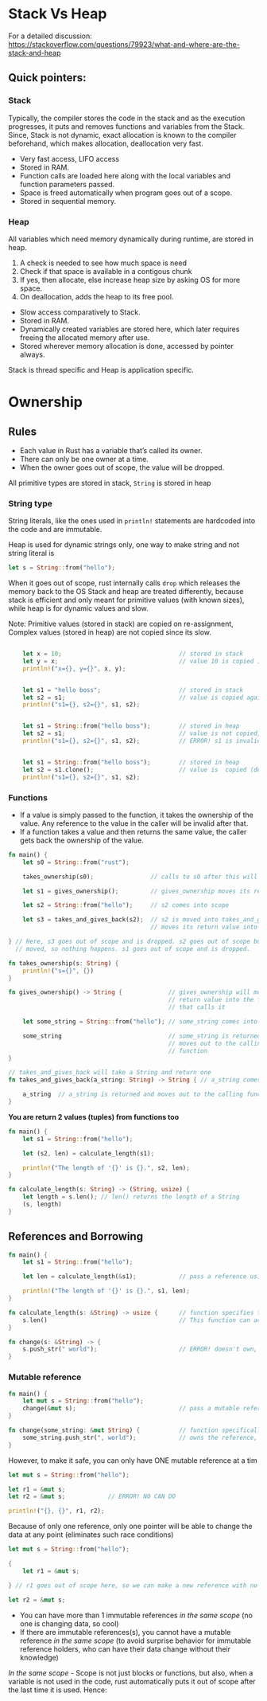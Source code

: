 # Stack Vs Heap
For a detailed discussion:
https://stackoverflow.com/questions/79923/what-and-where-are-the-stack-and-heap

## Quick pointers:

### Stack
Typically, the compiler stores the code in the stack and as the execution progresses, it puts and removes functions and variables from the Stack.
Since, Stack is not dynamic, exact allocation is known to the compiler beforehand, which makes allocation, deallocation very fast.

- Very fast access, LIFO access
- Stored in RAM.
- Function calls are loaded here along with the local variables and function parameters passed.
- Space is freed automatically when program goes out of a scope.
- Stored in sequential memory.

### Heap
All variables which need memory dynamically during runtime, are stored in heap.
1) A check is needed to see how much space is need
2) Check if that space is available in a contigous chunk
3) If yes, then allocate, else increase heap size by asking OS for more space.
4) On deallocation, adds the heap to its free pool.

- Slow access comparatively to Stack.
- Stored in RAM.
- Dynamically created variables are stored here, which later requires freeing the allocated memory after use.
- Stored wherever memory allocation is done, accessed by pointer always.

Stack is thread specific and Heap is application specific.

# Ownership

## Rules
- Each value in Rust has a variable that’s called its owner.
- There can only be one owner at a time.
- When the owner goes out of scope, the value will be dropped.

All primitive types are stored in stack, `String` is stored in heap

### String type
String literals, like the ones used in `println!` statements are hardcoded into the code and are immutable.

Heap is used for dynamic strings only, one way to make string and not string literal is

```rust
let s = String::from("hello");
```

When it goes out of scope, rust internally calls `drop` which releases the memory back to the OS
Stack and heap are treated differently, because stack is efficient and only meant for primitive values (with known sizes), while heap is for dynamic values and slow.

Note: Primitive values (stored in stack) are copied on re-assignment, Complex values (stored in heap) are not copied since its slow.

```rust

    let x = 10;                                 // stored in stack
    let y = x;                                  // value 10 is copied in stack, both x,y point to different 10 in stack
    println!("x={}, y={}", x, y);


    let s1 = "hello boss";                      // stored in stack
    let s2 = s1;                                // value is copied again in stack like above, since this is a string literal
    println!("s1={}, s2={}", s1, s2);


    let s1 = String::from("hello boss");        // stored in heap
    let s2 = s1;                                // value is not copied, pointer is set to the same value
    println!("s1={}, s2={}", s1, s2);           // ERROR! s1 is invalid now (in rust this helps it maintain sanity and safety)


    let s1 = String::from("hello boss");        // stored in heap
    let s2 = s1.clone();                        // value is  copied (deepcopy) in heap (expensive)
    println!("s1={}, s2={}", s1, s2);
```

### Functions

- If a value is simply passed to the function, it takes the ownership of the value. Any reference to the value in the caller will be invalid after that.
- If a function takes a value and then returns the same value, the caller gets back the ownership of the value.

```rust
fn main() {
    let s0 = String::from("rust");

    takes_ownership(s0);                // calls to s0 after this will be invalid

    let s1 = gives_ownership();         // gives_ownership moves its return value into s1

    let s2 = String::from("hello");     // s2 comes into scope

    let s3 = takes_and_gives_back(s2);  // s2 is moved into takes_and_gives_back, which also
                                        // moves its return value into s3

} // Here, s3 goes out of scope and is dropped. s2 goes out of scope but was
  // moved, so nothing happens. s1 goes out of scope and is dropped.

fn takes_ownership(s: String) {
    println!("s={}", {})
}

fn gives_ownership() -> String {             // gives_ownership will move its
                                             // return value into the function
                                             // that calls it

    let some_string = String::from("hello"); // some_string comes into scope

    some_string                              // some_string is returned and
                                             // moves out to the calling
                                             // function
}

// takes_and_gives_back will take a String and return one
fn takes_and_gives_back(a_string: String) -> String { // a_string comes into scope

    a_string  // a_string is returned and moves out to the calling function
}
```

**You are return 2 values (tuples) from functions too**
```rust
fn main() {
    let s1 = String::from("hello");

    let (s2, len) = calculate_length(s1);

    println!("The length of '{}' is {}.", s2, len);
}

fn calculate_length(s: String) -> (String, usize) {
    let length = s.len(); // len() returns the length of a String
    (s, length)
}

```

## References and Borrowing

```rust
fn main() {
    let s1 = String::from("hello");

    let len = calculate_length(&s1);            // pass a reference using & operator (ownership is not changed)

    println!("The length of '{}' is {}.", s1, len);
}

fn calculate_length(s: &String) -> usize {      // function specifies that it needs a reference only
    s.len()                                     // This function can access reference, not modify it since its not the owner
}

fn change(s: &String) -> {
    s.push_str(" world");                       // ERROR! doesn't own, hence cannot mutate
}
```

### Mutable reference
```rust
fn main() {
    let mut s = String::from("hello");
    change(&mut s);                             // pass a mutable reference
}

fn change(some_string: &mut String) {           // function specifically wants a mutable reference
    some_string.push_str(", world");            // owns the reference, so can change it
}
```
However, to make it safe, you can only have ONE mutable reference at a tim
```rust
let mut s = String::from("hello");

let r1 = &mut s;
let r2 = &mut s;            // ERROR! NO CAN DO

println!("{}, {}", r1, r2);
```
Because of only one reference, only one pointer will be able to change the data at any point (eliminates such race conditions)
```rust
let mut s = String::from("hello");

{
    let r1 = &mut s;

} // r1 goes out of scope here, so we can make a new reference with no problems.

let r2 = &mut s;
```
- You can have more than 1 immutable references _in the same scope_ (no one is changing data, so cool)
- If there are immutable references(s), you cannot have a mutable reference _in the same scope_ (to avoid surprise behavior for immutable reference holders, who can have their data change without their knowledge)

*In the same scope* - Scope is not just blocks or functions, but also, when a variable is not used in the code, rust automatically puts it out of scope after the last time it is used. Hence:



